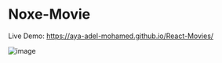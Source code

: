 # Noxe-Movie
Live Demo: https://aya-adel-mohamed.github.io/React-Movies/

![image](https://github.com/Aya-Adel-Mohamed/React-Movies/assets/115530179/884108d7-be9b-47aa-9a05-66301c0e2ff5)

